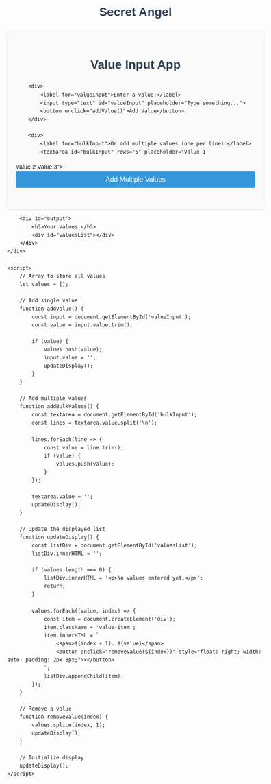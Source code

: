 # Secret Angel
<!DOCTYPE html>
<html lang="en">
<head>
    <meta charset="UTF-8">
    <meta name="viewport" content="width=device-width, initial-scale=1.0">
    <title>Value Input App</title>
    <style>
        body {
            font-family: Arial, sans-serif;
            max-width: 600px;
            margin: 0 auto;
            padding: 20px;
            line-height: 1.6;
        }
        h1 {
            color: #2c3e50;
            text-align: center;
        }
        .container {
            background-color: #f9f9f9;
            border-radius: 8px;
            padding: 20px;
            box-shadow: 0 2px 4px rgba(0,0,0,0.1);
        }
        input, textarea, button {
            width: 100%;
            padding: 10px;
            margin-bottom: 15px;
            border: 1px solid #ddd;
            border-radius: 4px;
            box-sizing: border-box;
        }
        button {
            background-color: #3498db;
            color: white;
            border: none;
            cursor: pointer;
            font-size: 16px;
            transition: background-color 0.3s;
        }
        button:hover {
            background-color: #2980b9;
        }
        #output {
            margin-top: 20px;
            padding: 15px;
            background-color: #e8f4fc;
            border-radius: 4px;
        }
        .value-item {
            padding: 8px;
            margin: 5px 0;
            background-color: white;
            border-radius: 4px;
        }
    </style>
</head>
<body>
    <div class="container">
        <h1>Value Input App</h1>
        
        <div>
            <label for="valueInput">Enter a value:</label>
            <input type="text" id="valueInput" placeholder="Type something...">
            <button onclick="addValue()">Add Value</button>
        </div>
        
        <div>
            <label for="bulkInput">Or add multiple values (one per line):</label>
            <textarea id="bulkInput" rows="5" placeholder="Value 1
Value 2
Value 3"></textarea>
            <button onclick="addBulkValues()">Add Multiple Values</button>
        </div>
        
        <div id="output">
            <h3>Your Values:</h3>
            <div id="valuesList"></div>
        </div>
    </div>

    <script>
        // Array to store all values
        let values = [];
        
        // Add single value
        function addValue() {
            const input = document.getElementById('valueInput');
            const value = input.value.trim();
            
            if (value) {
                values.push(value);
                input.value = '';
                updateDisplay();
            }
        }
        
        // Add multiple values
        function addBulkValues() {
            const textarea = document.getElementById('bulkInput');
            const lines = textarea.value.split('\n');
            
            lines.forEach(line => {
                const value = line.trim();
                if (value) {
                    values.push(value);
                }
            });
            
            textarea.value = '';
            updateDisplay();
        }
        
        // Update the displayed list
        function updateDisplay() {
            const listDiv = document.getElementById('valuesList');
            listDiv.innerHTML = '';
            
            if (values.length === 0) {
                listDiv.innerHTML = '<p>No values entered yet.</p>';
                return;
            }
            
            values.forEach((value, index) => {
                const item = document.createElement('div');
                item.className = 'value-item';
                item.innerHTML = `
                    <span>${index + 1}. ${value}</span>
                    <button onclick="removeValue(${index})" style="float: right; width: auto; padding: 2px 8px;">×</button>
                `;
                listDiv.appendChild(item);
            });
        }
        
        // Remove a value
        function removeValue(index) {
            values.splice(index, 1);
            updateDisplay();
        }
        
        // Initialize display
        updateDisplay();
    </script>
</body>
</html>
